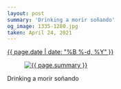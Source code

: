 ```yaml
---
layout: post
summary: 'Drinking a morir soñando'
og_image: 1335-1280.jpg
taken: April 24, 2021
---
```


<div class="post">
 <time>
  <a href="/1335">
   {{ page.date | date: "%B %-d, %Y" }}
  </a>
 </time>
 <a href="/1335">
  <figure data-taken="4/24/2021">
   <img alt="{{ page.summary }}" sizes="(min-width: 700px) 50vw, calc(100vw - 2rem)" src="{{ site.assets_url }}/1335-640.jpg" srcset="{{ site.assets_url }}/1335-320.jpg 320w, {{ site.assets_url }}/1335-640.jpg 640w, {{ site.assets_url }}/1335-960.jpg 960w, {{ site.assets_url }}/1335-1280.jpg 1280w"/>
  </figure>
 </a>
 <span>
  Drinking a morir soñando
 </span>
</div>
